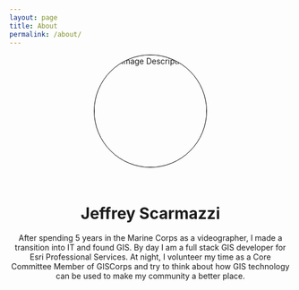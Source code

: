 ```yaml
---
layout: page
title: About
permalink: /about/
---
```


<style type="text/css">
  /* .about-break {
    display: flex;
    align-items: center;
  } */



  .me {
    margin-bottom: 25px;
    border: 1px solid black;
    border-radius: 50%
  }
</style>

<div class="about-break" style="text-align: center;">
  <img class="me" width='200px' src="{{ site.baseurl }}/assets/images/me.jpg" alt="Image Description"/>
  <div>
    <h1>Jeffrey Scarmazzi</h1>
    <p>After spending 5 years in the Marine Corps as a videographer, I made a transition into IT and found GIS. By day I am a full stack GIS developer for Esri Professional Services. At night, I volunteer my time as a Core Committee Member of GISCorps and try to think about how GIS technology can be used to make my community a better place.</p>
  </div>
</div>